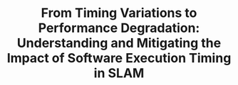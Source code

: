 ---
title: "From Timing Variations to Performance Degradation: Understanding and Mitigating the Impact of Software Execution Timing in SLAM"
collection: publications
venue: 'ACM SIGSAC Conference on Computer and Communications Security (IROS)'
citation: 'Ao Li, Han Liu, *Jinwen Wang*, and Ning Zhang. "From Timing Variations to Performance Degradation: Understanding and Mitigating the Impact of Software Execution Timing in SLAM.", International Conference on Intelligent Robots and Systems (IROS), IEEE/RSJ, 2022.'
---
